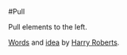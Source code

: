 #Pull

Pull elements to the left.

[Words](https://github.com/inuitcss/trumps.widths/blob/master/_trumps.widths.scss) and [idea](https://github.com/csswizardry/inuit.css/blob/master/generic/_pull.scss) by [Harry Roberts](https://github.com/csswizardry).
